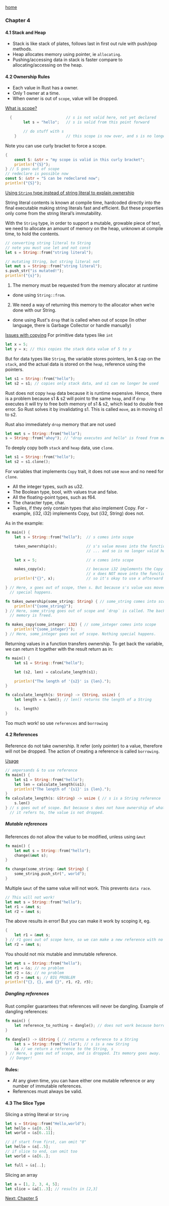 [home](../README.md)
### Chapter 4
#### 4.1 Stack and Heap
- Stack is like stack of plates, follows last in first out rule with push/pop methods.
- Heap allocates memory using pointer, ie ```allocating```.
- Pushing/accessing data in stack is faster compare to allocating/accessing on the heap.

#### 4.2 Ownership Rules
- Each value in Rust has a owner.
- Only 1 owner at a time.
- When owner is out of ```scope```, value will be dropped.

<u>What is scope?</u>
```rust
  {                        // s is not valid here, not yet declared
        let s = "hello";   // s is valid from this point forward

        // do stuff with s
    }                      // this scope is now over, and s is no longer valid
```
Note you can use curly bracket to force a scope.
```rust
{
    const S: &str = "my scope is valid in this curly bracket";
    println!("{S}");
} // S goes out of scope
// redeclare is possible now
const S: &str = "S can be redeclared now";
println!("{S}");
```
<u>Using ```String``` type instead of string literal to explain ownership</u>

String literal contents is known at compile time, hardcoded directly into the final executable making string literals fast and efficient. But these properties only come from the string literal’s immutability. 

With the ```String``` type, in order to support a mutable, growable piece of text, we need to allocate an amount of memory on the heap, unknown at compile time, to hold the contents.
```rust
// converting string literal to String
// note you must use let and not const
let s = String::from("string literal");

// mutating String, but string literal not
let mut s = String::from("string literal");
s.push_str("is mutated!");
println!("{s}");

```
1. The memory must be requested from the memory allocator at runtime 
- done using ```String::from```.
2. We need a way of returning this memory to the allocator when we’re done with our String.
- done using Rust's ```drop``` that is called when out of scope (In other language, there is Garbage Collector or handle manually)

<u>Issues with copying</u>
For primitive data types like ```int```
```rust
let x = 5;
let y = x; // this copies the stack data value of 5 to y
```
But for data types like ```String```, the variable stores pointers, len & cap on the ```stack```, and the actual data is stored on the ```heap```, reference using the pointers.

```rust
let s1 = String::from("hello"); 
let s2 = s1; // copies only stack data, and s1 can no longer be used
```
Rust does not copy ```heap``` data because it is runtime expensive.
Hence, there is a problem because s1 & s2 will point to the same ```heap```, and if ```drop``` executes it will try to free both memory of s1 & s2, which lead to double free error. So Rust solves it by invalidating s1. This is called ```move```, as in moving s1 to s2.

Rust also immediately ```drop``` memory that are not used
```rust
let mut s = String::from("hello");
s = String::from("ahoy"); // "drop executes and hello" is freed from memory
```
To deeply copy both ```stack``` and ```heap``` data, use ```clone```.
```rust
let s1 = String::from("hello");
let s2 = s1.clone();
```
For variables that implements ```Copy``` trait, it does not use ```move``` and no need for ```clone```.
- All the integer types, such as u32.
- The Boolean type, bool, with values true and false.
- All the floating-point types, such as f64.
- The character type, char.
- Tuples, if they only contain types that also implement Copy. For - example, (i32, i32) implements Copy, but (i32, String) does not.

As in the example:
```rust
fn main() {
    let s = String::from("hello");  // s comes into scope

    takes_ownership(s);             // s's value moves into the function...
                                    // ... and so is no longer valid here

    let x = 5;                      // x comes into scope

    makes_copy(x);                  // because i32 implements the Copy trait,
                                    // x does NOT move into the function,
    println!("{}", x);              // so it's okay to use x afterward

} // Here, x goes out of scope, then s. But because s's value was moved, nothing
  // special happens.

fn takes_ownership(some_string: String) { // some_string comes into scope
    println!("{some_string}");
} // Here, some_string goes out of scope and `drop` is called. The backing
  // memory is freed.

fn makes_copy(some_integer: i32) { // some_integer comes into scope
    println!("{some_integer}");
} // Here, some_integer goes out of scope. Nothing special happens.
```

Returning values in a function transfers ownership. To get back the variable, we can return it together with the result return as in:
```rust
fn main() {
    let s1 = String::from("hello");

    let (s2, len) = calculate_length(s1);

    println!("The length of '{s2}' is {len}.");
}

fn calculate_length(s: String) -> (String, usize) {
    let length = s.len(); // len() returns the length of a String

    (s, length)
}
```
Too much work! so use ```references``` and ```borrowing```

#### 4.2 References
Reference do not take ownership. It refer (only pointer) to a value, therefore will not be dropped.
The action of creating a reference is called ```borrowing```.

<u>Usage</u>
```rust
// ampersands & to use reference
fn main() {
    let s1 = String::from("hello");
    let len = calculate_length(&s1);
    println!("The length of '{s1}' is {len}.");
}
fn calculate_length(s: &String) -> usize { // s is a String reference
    s.len()
} // s goes out of scope. But because s does not have ownership of what
  // it refers to, the value is not dropped.
```

##### Mutable references
References do not allow the value to be modified, unless using ```&mut```
```rust
fn main() {
    let mut s = String::from("hello");
    change(&mut s);
}

fn change(some_string: &mut String) {
    some_string.push_str(", world");
}
```
Multiple ```&mut``` of the same value will not work. This prevents ```data race```.
```rust
// This will not work!
let mut s = String::from("hello");
let r1 = &mut s;
let r2 = &mut s; 
```
The above results in error! But you can make it work by scoping it, eg.
```rust
{
    let r1 = &mut s;
} // r1 goes out of scope here, so we can make a new reference with no problems.
let r2 = &mut s;
```
You should not mix mutable and immutable reference.
```rust
let mut s = String::from("hello");
let r1 = &s; // no problem
let r2 = &s; // no problem
let r3 = &mut s; // BIG PROBLEM
println!("{}, {}, and {}", r1, r2, r3);
```
##### Dangling references
Rust compiler guarantees that references will never be dangling. Example of dangling references:
```rust
fn main() {
    let reference_to_nothing = dangle(); // does not work because borrowed value is return and it is dangling
}

fn dangle() -> &String { // returns a reference to a String
    let s = String::from("hello"); // s is a new String
    &s // we return a reference to the String, s
} // Here, s goes out of scope, and is dropped. Its memory goes away.
  // Danger!
```

#### Rules:
- At any given time, you can have either one mutable reference or any number of immutable references.
- References must always be valid.

#### 4.3 The Slice Type
Slicing a string literal or ```String```
```rust
let s = String::from("Hello,world");
let hello = &s[0..5];
let world = &s[6..11];

// if start from first, can omit "0"
let hello = &s[..5];
// if slice to end, can omit too
let world = &s[6..];

let full = &s[..];
```

Slicing an array
```rust
let a = [1, 2, 3, 4, 5];
let slice = &a[1..3]; // results in [2,3]
```

[Next: Chapter 5](../chap5/notes.md)
